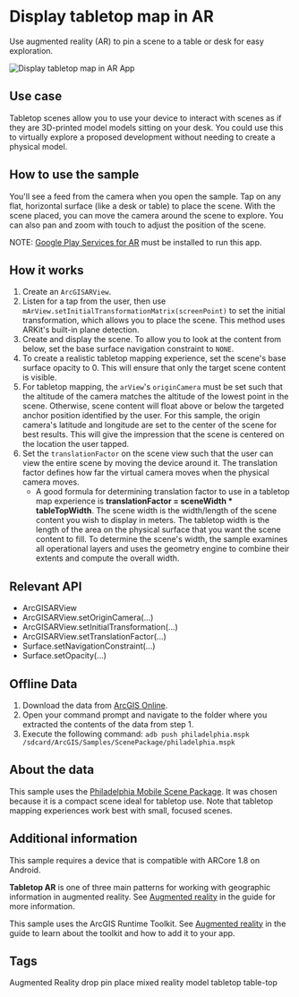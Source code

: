 # Display tabletop map in AR

Use augmented reality (AR) to pin a scene to a table or desk for easy exploration.

![Display tabletop map in AR App](display-tabletop-map-in-ar.png)

## Use case

Tabletop scenes allow you to use your device to interact with scenes as if they are 3D-printed model models sitting on your desk. You could use this to virtually explore a proposed development without needing to create a physical model.

## How to use the sample

You'll see a feed from the camera when you open the sample. Tap on any flat, horizontal surface (like a desk or table) to place the scene. With the scene placed, you can move the camera around the scene to explore. You can also pan and zoom with touch to adjust the position of the scene.

NOTE: [Google Play Services for AR](https://play.google.com/store/apps/details?id=com.google.ar.core&hl) must be installed to run this app.

## How it works

1. Create an `ArcGISARView`.
2. Listen for a tap from the user, then use `mArView.setInitialTransformationMatrix(screenPoint)` to set the initial transformation, which allows you to place the scene. This method uses ARKit's built-in plane detection.
3. Create and display the scene. To allow you to look at the content from below, set the base surface navigation constraint to `NONE`.
4. To create a realistic tabletop mapping experience, set the scene's base surface opacity to 0. This will ensure that only the target scene content is visible.
5. For tabletop mapping, the `arView`'s `originCamera` must be set such that the altitude of the camera matches the altitude of the lowest point in the scene. Otherwise, scene content will float above or below the targeted anchor position identified by the user. For this sample, the origin camera's latitude and longitude are set to the center of the scene for best results. This will give the impression that the scene is centered on the location the user tapped.
6. Set the `translationFactor` on the scene view such that the user can view the entire scene by moving the device around it. The translation factor defines how far the virtual camera moves when the physical camera moves.
    * A good formula for determining translation factor to use in a tabletop map experience is **translationFactor = sceneWidth * tableTopWidth**. The scene width is the width/length of the scene content you wish to display in meters. The tabletop width is the length of the area on the physical surface that you want the scene content to fill. To determine the scene's width, the sample examines all operational layers and uses the geometry engine to combine their extents and compute the overall width.

## Relevant API

* ArcGISARView
* ArcGISARView.setOriginCamera(...)
* ArcGISARView.setInitialTransformation(...)
* ArcGISARView.setTranslationFactor(...)
* Surface.setNavigationConstraint(...)
* Surface.setOpacity(...)

## Offline Data

1. Download the data from [ArcGIS Online](https://www.arcgis.com/home/item.html?id=7dd2f97bb007466ea939160d0de96a9d).
2. Open your command prompt and navigate to the folder where you extracted the contents of the data from step 1.
3. Execute the following command:
`adb push philadelphia.mspk /sdcard/ArcGIS/Samples/ScenePackage/philadelphia.mspk`

## About the data

This sample uses the [Philadelphia Mobile Scene Package](https://www.arcgis.com/home/item.html?id=7dd2f97bb007466ea939160d0de96a9d). It was chosen because it is a compact scene ideal for tabletop use. Note that tabletop mapping experiences work best with small, focused scenes.

## Additional information

This sample requires a device that is compatible with ARCore 1.8 on Android.

**Tabletop AR** is one of three main patterns for working with geographic information in augmented reality. See [Augmented reality]() in the guide for more information.

This sample uses the ArcGIS Runtime Toolkit. See [Augmented reality]() in the guide to learn about the toolkit and how to add it to your app.

## Tags
Augmented Reality
drop
pin
place
mixed reality
model
tabletop
table-top

